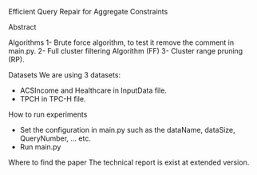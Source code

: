 Efficient Query Repair for Aggregate Constraints

Abstract






Algorithms
1-	Brute force algorithm, to test it remove the comment in main.py.
2-	Full cluster filtering Algorithm (FF)
3-	Cluster range pruning (RP).

Datasets
We are using 3 datasets: 
-	ACSIncome and Healthcare in InputData file.
-	TPCH in TPC-H file.

How to run experiments
-	Set the configuration in main.py such as the dataName, dataSize, QueryNumber, … etc.
-	Run main.py

Where to find the paper
The technical report is exist at extended version.
